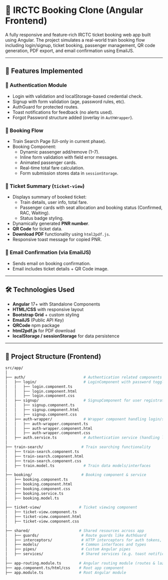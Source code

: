 # 🚄 IRCTC Booking Clone (Angular Frontend)

A fully responsive and feature-rich IRCTC ticket booking web app built using Angular. The project simulates a real-world train booking flow including login/signup, ticket booking, passenger management, QR code generation, PDF export, and email confirmation using EmailJS.

---

## 🌟 Features Implemented

### 🔐 Authentication Module
- Login with validation and localStorage-based credential check.
- Signup with form validation (age, password rules, etc).
- AuthGuard for protected routes.
- Toast notifications for feedback (no alerts used).
- Forgot Password structure added (overlay in `AuthWrapper`).

### 🎫 Booking Flow
- Train Search Page (UI-only in current phase).
- Booking Component:
  - Dynamic passenger add/remove (1–7).
  - Inline form validation with field error messages.
  - Animated passenger cards.
  - Real-time total fare calculation.
  - Form submission stores data in `sessionStorage`.

### 🧾 Ticket Summary (`ticket-view`)
- Displays summary of booked ticket:
  - Train details, user info, total fare.
  - Passenger cards with seat allocation and booking status (Confirmed, RAC, Waiting).
  - Status badge styling.
- Dynamically generated **PNR number**.
- **QR Code** for ticket data.
- **Download PDF** functionality using `html2pdf.js`.
- Responsive toast message for copied PNR.

### 📧 Email Confirmation (via EmailJS)
- Sends email on booking confirmation.
- Email includes ticket details + QR Code image.

---

## 🛠️ Technologies Used

- **Angular** 17+ with Standalone Components
- **HTML/CSS** with responsive layout
- **Bootstrap Grid** + custom styling
- **EmailJS** (Public API Key)
- **QRCode** npm package
- **html2pdf.js** for PDF download
- **localStorage / sessionStorage** for data persistence

---

## 🧱 Project Structure (Frontend)

```bash
src/app/
│
├── auth/                          # Authentication related components & services
│   ├── login/                     # LoginComponent with password toggle feature
│   │   ├── login.component.ts
│   │   ├── login.component.html
│   │   ├── login.component.css
│   ├── signup/                    # SignupComponent for user registration
│   │   ├── signup.component.ts
│   │   ├── signup.component.html
│   │   ├── signup.component.css
│   ├── auth-wrapper/              # Wrapper component handling login/signup toggling and forgot password overlay
│   │   ├── auth-wrapper.component.ts
│   │   ├── auth-wrapper.component.html
│   │   ├── auth-wrapper.component.css
│   ├── auth.service.ts            # Authentication service (handling login/signup, token mgmt)
│
├── train-search/                 # Train searching functionality
│   ├── train-search.component.ts
│   ├── train-search.component.html
│   ├── train-search.component.css
│   ├── train.model.ts             # Train data models/interfaces
│
├── booking/                      # Booking component & service
│   ├── booking.component.ts
│   ├── booking.component.html
│   ├── booking.component.css
│   ├── booking.service.ts
│   ├── booking.model.ts
│
├── ticket-view/                 # Ticket viewing component
│   ├── ticket-view.component.ts
│   ├── ticket-view.component.html
│   ├── ticket-view.component.css
│
├── shared/                      # Shared resources across app
│   ├── guards/                   # Route guards like AuthGuard
│   ├── interceptors/             # HTTP interceptors for auth tokens, error handling
│   ├── models/                   # Common interfaces and types
│   ├── pipes/                    # Custom Angular pipes
│   ├── services/                 # Shared services (e.g. toast notifications)
│
├── app-routing.module.ts        # Angular routing module (routes & lazy loading)
├── app.component.ts/html/css    # Root app component
├── app.module.ts                # Root Angular module
